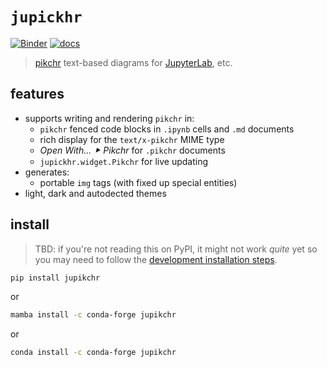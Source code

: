 # `jupickhr`

[![Binder][binder-badge]][binder] [![docs][docs-badge]][docs]

> [pikchr] text-based diagrams for [JupyterLab], etc.

[pikchr]: https://pikchr.org
[jupyterlab]: https://github.com/jupyterlab/jupyterlab
[binder-badge]: https://mybinder.org/badge_logo.svg
[binder]: https://mybinder.org/v2/gh/deathbeds/jupikchr/HEAD?urlpath=lab%2Ftree%2Fexamples%2FPikchr%20in%20Notebooks.ipynb
[docs-badge]: https://readthedocs.org/projects/jupikchr/badge/?version=latest
[docs]: https://jupikchr.readthedocs.io

## features

- supports writing and rendering `pikchr` in:
  - `pikchr` fenced code blocks in `.ipynb` cells and `.md` documents
  - rich display for the `text/x-pikchr` MIME type
  - _Open With... ⯈ Pikchr_ for `.pikchr` documents
  - `jupickhr.widget.Pikchr` for live updating
- generates:
  - portable `img` tags (with fixed up special entities)
- light, dark and autodected themes

## install

> TBD: if you're not reading this on PyPI, it might not work _quite_ yet
> so you may need to follow the [development installation steps][contributing].

[contributing]: https://github.com/deathbeds/jupikchr

```bash
pip install jupikchr
```

or

```bash
mamba install -c conda-forge jupikchr
```

or

```bash
conda install -c conda-forge jupikchr
```
